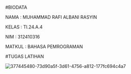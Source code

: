 #BIODATA

NAMA : MUHAMMAD RAFI ALBANI RASYIN

KELAS : TI.24.A.4

NIM : 312410316

MATKUL : BAHASA PEMROGRAMAN 

#TUGAS LATIHAN 

![377445480-73d90a5f-3d61-4756-a812-177fc694c4a7](https://github.com/user-attachments/assets/936ed331-de58-4aee-8f10-d2b811925fff)

